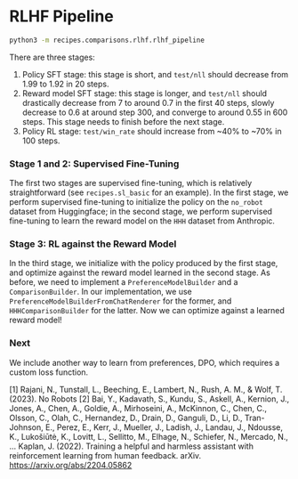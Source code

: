 # RLHF Pipeline

```bash
python3 -m recipes.comparisons.rlhf.rlhf_pipeline
```

There are three stages:
1. Policy SFT stage: this stage is short, and `test/nll` should decrease from 1.99 to 1.92 in 20 steps.
2. Reward model SFT stage: this stage is longer, and `test/nll` should drastically decrease from 7 to around 0.7 in the first 40 steps, slowly decrease to 0.6 at around step 300, and converge to around 0.55 in 600 steps. This stage needs to finish before the next stage.
3. Policy RL stage: `test/win_rate` should increase from ~40% to ~70% in 100 steps.

### Stage 1 and 2: Supervised Fine-Tuning

The first two stages are supervised fine-tuning, which is relatively straightforward (see `recipes.sl_basic` for an example). In the first stage, we perform supervised fine-tuning to initialize the policy on the `no_robot` dataset from Huggingface; in the second stage, we perform supervised fine-tuning to learn the reward model on the `HHH` dataset from Anthropic.

### Stage 3: RL against the Reward Model

In the third stage, we initialize with the policy produced by the first stage, and optimize against the reward model learned in the second stage.
As before, we need to implement a `PreferenceModelBuilder` and a `ComparisonBuilder`.
In our implementation, we use `PreferenceModelBuilderFromChatRenderer` for the former, and `HHHComparisonBuilder` for the latter.
Now we can optimize against a learned reward model!

### Next

We include another way to learn from preferences, DPO, which requires a custom loss function.

[1] Rajani, N., Tunstall, L., Beeching, E., Lambert, N., Rush, A. M., & Wolf, T. (2023). No Robots
[2] Bai, Y., Kadavath, S., Kundu, S., Askell, A., Kernion, J., Jones, A., Chen, A., Goldie, A., Mirhoseini, A., McKinnon, C., Chen, C., Olsson, C., Olah, C., Hernandez, D., Drain, D., Ganguli, D., Li, D., Tran-Johnson, E., Perez, E., Kerr, J., Mueller, J., Ladish, J., Landau, J., Ndousse, K., Lukošiūtė, K., Lovitt, L., Sellitto, M., Elhage, N., Schiefer, N., Mercado, N., ... Kaplan, J. (2022). Training a helpful and harmless assistant with reinforcement learning from human feedback. arXiv. https://arxiv.org/abs/2204.05862
